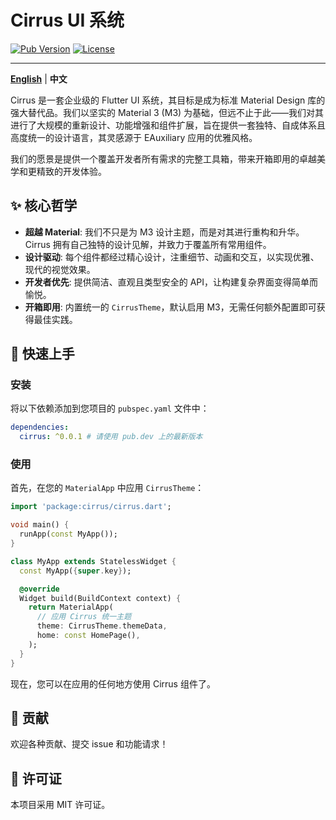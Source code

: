# Cirrus UI 系统

[![Pub Version](https://img.shields.io/pub/v/cirrus?style=flat-square)](https://pub.dev/packages/cirrus)
[![License](https://img.shields.io/github/license/ycccccccy/cirrus?style=flat-square)](https://github.com/ycccccccy/cirrus/blob/main/LICENSE)

---

[**English**](./README.md) | **中文**

Cirrus 是一套企业级的 Flutter UI 系统，其目标是成为标准 Material Design 库的强大替代品。我们以坚实的 Material 3 (M3) 为基础，但远不止于此——我们对其进行了大规模的重新设计、功能增强和组件扩展，旨在提供一套独特、自成体系且高度统一的设计语言，其灵感源于 EAuxiliary 应用的优雅风格。

我们的愿景是提供一个覆盖开发者所有需求的完整工具箱，带来开箱即用的卓越美学和更精致的开发体验。

## ✨ 核心哲学

- **超越 Material**: 我们不只是为 M3 设计主题，而是对其进行重构和升华。Cirrus 拥有自己独特的设计见解，并致力于覆盖所有常用组件。
- **设计驱动**: 每个组件都经过精心设计，注重细节、动画和交互，以实现优雅、现代的视觉效果。
- **开发者优先**: 提供简洁、直观且类型安全的 API，让构建复杂界面变得简单而愉悦。
- **开箱即用**: 内置统一的 `CirrusTheme`，默认启用 M3，无需任何额外配置即可获得最佳实践。

## 🚀 快速上手

### 安装

将以下依赖添加到您项目的 `pubspec.yaml` 文件中：

```yaml
dependencies:
  cirrus: ^0.0.1 # 请使用 pub.dev 上的最新版本
```

### 使用

首先，在您的 `MaterialApp` 中应用 `CirrusTheme`：

```dart
import 'package:cirrus/cirrus.dart';

void main() {
  runApp(const MyApp());
}

class MyApp extends StatelessWidget {
  const MyApp({super.key});

  @override
  Widget build(BuildContext context) {
    return MaterialApp(
      // 应用 Cirrus 统一主题
      theme: CirrusTheme.themeData,
      home: const HomePage(),
    );
  }
}
```

现在，您可以在应用的任何地方使用 Cirrus 组件了。

## 🤝 贡献

欢迎各种贡献、提交 issue 和功能请求！

## 📄 许可证

本项目采用 MIT 许可证。
